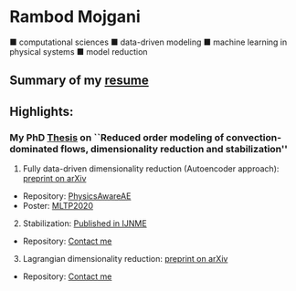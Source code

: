 # Rambod Mojgani
■ computational sciences ■ data-driven modeling ■ machine learning in physical systems ■ model reduction

## Summary of my [resume](https://www.rmojgani.com)
## Highlights:
### My PhD [Thesis](http://hdl.handle.net/2142/108494) on ``Reduced order modeling of convection-dominated flows, dimensionality reduction and stabilization''


1. Fully data-driven dimensionality reduction (Autoencoder approach): [preprint on arXiv](https://arxiv.org/abs/2006.15655)

  - Repository: [PhysicsAwareAE](https://github.com/rmojgani/PhysicsAwareAE)
  - Poster: [MLTP2020](http://doi.org/10.13140/RG.2.2.21734.98886) 

2. Stabilization: [Published in IJNME](https://onlinelibrary.wiley.com/doi/abs/10.1002/nme.6489)

  - Repository: [Contact me](mojgani2@illinois.edu)
  
3. Lagrangian dimensionality reduction: [preprint on arXiv](https://arxiv.org/abs/1701.04343)

  - Repository: [Contact me](mojgani2@illinois.edu)


<!--
**rmojgani/rmojgani** is a ✨ _special_ ✨ repository because its `README.md` (this file) appears on your GitHub profile.

Here are some ideas to get you started:

- 🔭 I’m currently working on ...
- 🌱 I’m currently learning ...
- 👯 I’m looking to collaborate on ...
- 🤔 I’m looking for help with ...
- 💬 Ask me about ...
- 📫 How to reach me: ...
- 😄 Pronouns: ...
- ⚡ Fun fact: ...
-->
